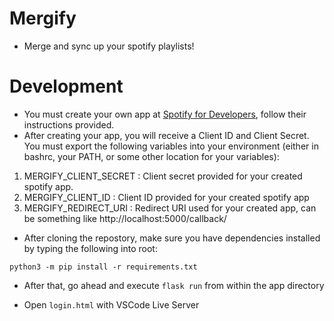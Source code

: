 # Mergify

- Merge and sync up your spotify playlists!

# Development 

- You must create your own app at [Spotify for Developers](https://developer.spotify.com/), follow their instructions provided. 
- After creating your app, you will receive a Client ID and Client Secret. 
You must export the following variables into your environment 
(either in bashrc, your PATH, or some other location for your variables): 
1. MERGIFY_CLIENT_SECRET : Client secret provided for your created spotify app.
2. MERGIFY_CLIENT_ID : Client ID provided for your created spotify app
3. MERGIFY_REDIRECT_URI : Redirect URI used for your created app, can be something like http://localhost:5000/callback/

- After cloning the repostory, make sure you have dependencies installed by typing the following into root: 

`python3 -m pip install -r requirements.txt`

- After that, go ahead and execute `flask run` from within the app directory

- Open `login.html` with VSCode Live Server 

